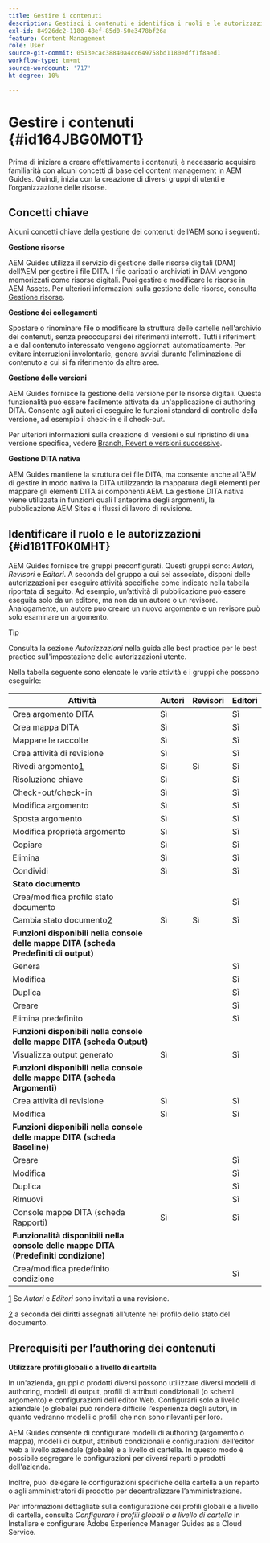 ```yaml
---
title: Gestire i contenuti
description: Gestisci i contenuti e identifica i ruoli e le autorizzazioni in AEM Guides. Scopri i concetti chiave della gestione dei contenuti e dell’utilizzo dei profili a livello globale o di cartella.
exl-id: 84926dc2-1180-48ef-85d0-50e3478bf26a
feature: Content Management
role: User
source-git-commit: 0513ecac38840a4cc649758bd1180edff1f8aed1
workflow-type: tm+mt
source-wordcount: '717'
ht-degree: 10%

---
```


# Gestire i contenuti {#id164JBG0M0T1}

Prima di iniziare a creare effettivamente i contenuti, è necessario acquisire familiarità con alcuni concetti di base del content management in AEM Guides. Quindi, inizia con la creazione di diversi gruppi di utenti e l’organizzazione delle risorse.

## Concetti chiave

Alcuni concetti chiave della gestione dei contenuti dell’AEM sono i seguenti:

**Gestione risorse**

AEM Guides utilizza il servizio di gestione delle risorse digitali (DAM\) dell’AEM per gestire i file DITA. I file caricati o archiviati in DAM vengono memorizzati come risorse digitali. Puoi gestire e modificare le risorse in AEM Assets. Per ulteriori informazioni sulla gestione delle risorse, consulta [Gestione risorse](https://experienceleague.adobe.com/docs/experience-manager-cloud-service/content/assets/manage/manage-digital-assets.html?lang=en).

**Gestione dei collegamenti**

Spostare o rinominare file o modificare la struttura delle cartelle nell&#39;archivio dei contenuti, senza preoccuparsi dei riferimenti interrotti. Tutti i riferimenti a e dal contenuto interessato vengono aggiornati automaticamente. Per evitare interruzioni involontarie, genera avvisi durante l’eliminazione di contenuto a cui si fa riferimento da altre aree.

**Gestione delle versioni**

AEM Guides fornisce la gestione della versione per le risorse digitali. Questa funzionalità può essere facilmente attivata da un&#39;applicazione di authoring DITA. Consente agli autori di eseguire le funzioni standard di controllo della versione, ad esempio il check-in e il check-out.

Per ulteriori informazioni sulla creazione di versioni o sul ripristino di una versione specifica, vedere [Branch, Revert e versioni successive](web-editor-preview-topics.md#id193PG0Y051X).

**Gestione DITA nativa**

AEM Guides mantiene la struttura dei file DITA, ma consente anche all&#39;AEM di gestire in modo nativo la DITA utilizzando la mappatura degli elementi per mappare gli elementi DITA ai componenti AEM. La gestione DITA nativa viene utilizzata in funzioni quali l&#39;anteprima degli argomenti, la pubblicazione AEM Sites e i flussi di lavoro di revisione.

## Identificare il ruolo e le autorizzazioni {#id181TF0K0MHT}

AEM Guides fornisce tre gruppi preconfigurati. Questi gruppi sono: *Autori*, *Revisori* e *Editori*. A seconda del gruppo a cui sei associato, disponi delle autorizzazioni per eseguire attività specifiche come indicato nella tabella riportata di seguito. Ad esempio, un’attività di pubblicazione può essere eseguita solo da un editore, ma non da un autore o un revisore. Analogamente, un autore può creare un nuovo argomento e un revisore può solo esaminare un argomento.

>[!TIP]
>
> Consulta la sezione *Autorizzazioni* nella guida alle best practice per le best practice sull&#39;impostazione delle autorizzazioni utente.

Nella tabella seguente sono elencate le varie attività e i gruppi che possono eseguirle:

| Attività | Autori | Revisori | Editori |
|----|-------|---------|----------|
| Crea argomento DITA | Sì |   | Sì |
| Crea mappa DITA | Sì |   | Sì |
| Mappare le raccolte | Sì |   | Sì |
| Crea attività di revisione | Sì |   | Sì |
| Rivedi argomento[1](#fntarg_1) | Sì | Sì | Sì |
| Risoluzione chiave | Sì |   | Sì |
| Check-out/check-in | Sì |   | Sì |
| Modifica argomento | Sì |   | Sì |
| Sposta argomento | Sì |   | Sì |
| Modifica proprietà argomento | Sì |   | Sì |
| Copiare | Sì |   | Sì |
| Elimina | Sì |   | Sì |
| Condividi | Sì |   | Sì |
| **Stato documento** |
| Crea/modifica profilo stato documento |   |   | Sì |
| Cambia stato documento[2](#fntarg_2) | Sì | Sì | Sì |
| **Funzioni disponibili nella console delle mappe DITA \(scheda Predefiniti di output\)** |
| Genera |   |   | Sì |
| Modifica |   |   | Sì |
| Duplica |   |   | Sì |
| Creare |   |   | Sì |
| Elimina predefinito |   |   | Sì |
| **Funzioni disponibili nella console delle mappe DITA \(scheda Output\)** |
| Visualizza output generato | Sì |   | Sì |
| **Funzioni disponibili nella console delle mappe DITA \(scheda Argomenti\)** |
| Crea attività di revisione | Sì |   | Sì |
| Modifica | Sì |   | Sì |
| **Funzioni disponibili nella console delle mappe DITA \(scheda Baseline\)** |
| Creare |   |   | Sì |
| Modifica |   |   | Sì |
| Duplica |   |   | Sì |
| Rimuovi |   |   | Sì |
| Console mappe DITA \(scheda Rapporti\) | Sì |   | Sì |
| **Funzionalità disponibili nella console delle mappe DITA \(Predefiniti condizione\)** |
| Crea/modifica predefinito condizione |   |   | Sì |

[1](#fnsrc_1) Se *Autori* e *Editori* sono invitati a una revisione.

[2](#fnsrc_2) a seconda dei diritti assegnati all&#39;utente nel profilo dello stato del documento.

## Prerequisiti per l’authoring dei contenuti

**Utilizzare profili globali o a livello di cartella**

In un&#39;azienda, gruppi o prodotti diversi possono utilizzare diversi modelli di authoring, modelli di output, profili di attributi condizionali \(o schemi argomento\) e configurazioni dell&#39;editor Web. Configurarli solo a livello aziendale (o globale) può rendere difficile l’esperienza degli autori, in quanto vedranno modelli o profili che non sono rilevanti per loro.

AEM Guides consente di configurare modelli di authoring (argomento o mappa\), modelli di output, attributi condizionali e configurazioni dell’editor web a livello aziendale (globale\) e a livello di cartella. In questo modo è possibile segregare le configurazioni per diversi reparti o prodotti dell&#39;azienda.

Inoltre, puoi delegare le configurazioni specifiche della cartella a un reparto o agli amministratori di prodotto per decentralizzare l’amministrazione.

Per informazioni dettagliate sulla configurazione dei profili globali e a livello di cartella, consulta *Configurare i profili globali o a livello di cartella* in Installare e configurare Adobe Experience Manager Guides as a Cloud Service.
